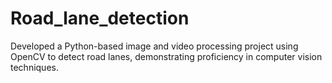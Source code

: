 # Road_lane_detection
Developed a Python-based image and video processing project using OpenCV to detect road lanes, demonstrating proficiency in computer vision techniques.
